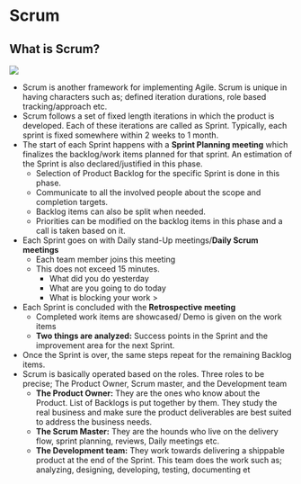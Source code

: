 # Scrum
## What is Scrum?
<img src="https://cdn.softwaretestinghelp.com/wp-content/qa/uploads/2017/03/what-is-scrum-framework.jpg" />

- Scrum is another framework for implementing Agile. Scrum is unique in having characters such as; defined iteration durations, role based tracking/approach etc.
-   Scrum follows a set of fixed length iterations in which the product is developed. Each of these iterations are called as Sprint. Typically, each sprint is fixed somewhere within 2 weeks to 1 month.
-   The start of each Sprint happens with a  **Sprint Planning meeting**  which finalizes the backlog/work items planned for that sprint. An estimation of the Sprint is also declared/justified in this phase.
    -   Selection of Product Backlog for the specific Sprint is done in this phase.
    -   Communicate to all the involved people about the scope and completion targets.
    -   Backlog items can also be split when needed.
    -   Priorities can be modified on the backlog items in this phase and a call is taken based on it.
-   Each Sprint goes on with Daily stand-Up meetings/**Daily Scrum meetings**
    -   Each team member joins this meeting
    -   This does not exceed 15 minutes.
	    - What did you do yesterday
	    - What are you going to do today
	    - What is blocking your work >
-   Each Sprint is concluded with the  **Retrospective meeting**
    -   Completed work items are showcased/ Demo is given on the work items
    -   **Two things are analyzed:**  Success points in the Sprint and the improvement area for the next Sprint.
-   Once the Sprint is over, the same steps repeat for the remaining Backlog items.
-   Scrum is basically operated based on the roles. Three roles to be precise; The Product Owner, Scrum master, and the Development team
    -   **The Product Owner:**  They are the ones who know about the Product. List of Backlogs is put together by them. They study the real business and make sure the product deliverables are best suited to address the business needs.
    -   **The Scrum Master:**  They are the hounds who live on the delivery flow, sprint planning, reviews, Daily meetings etc.
    -   **The Development team:**  They work towards delivering a shippable product at the end of the Sprint. This team does the work such as; analyzing, designing, developing, testing, documenting et
